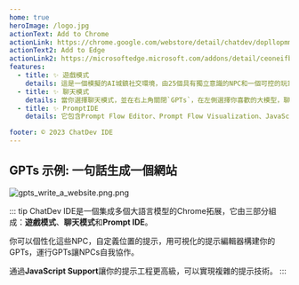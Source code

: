 ```yaml
---
home: true
heroImage: /logo.jpg
actionText: Add to Chrome
actionLink: https://chrome.google.com/webstore/detail/chatdev/dopllopmmfnghbahgbdejnkebfcmomej
actionText2: Add to Edge
actionLink2: https://microsoftedge.microsoft.com/addons/detail/ceoneifbmcdiihmgfjeodiholmbpmibm?utm_source=toscl
features:
  - title: ✨ 遊戲模式
    details: 這是一個模擬的AI城鎮社交環境，由25個具有獨立意識的NPC和一個可控的玩家組成，所有角色都可以自定義，你可以設計一個數學家，一個心理分析專家來解決你的各種問題，你只需要定義一個合理的Prompt角色定義，地圖的豐富程度將完全由你控制。
  - title: ✨ 聊天模式
    details: 當你選擇聊天模式，並在右上角關閉`GPTs`，在左側選擇你喜歡的大模型，聊天模式將是一個常規的LLM UI，你所有的輸入都將通過正常的LLM界面，輸出大模型的回復。
  - title: ✨ PromptIDE
    details: 它包含Prompt Flow Editor、Prompt Flow Visualization、JavaScript Support、Export & Import。Prompt flow是一個開發工具套件，旨在簡化基於LLM的AI應用程序的端到端開發週期，從構思、原型、測試、評估。它使prompt工程變得更加容易，並使您能夠構建具有生產質量的LLM應用程序。

footer: © 2023 ChatDev IDE
---
```


## GPTs 示例: 一句話生成一個網站
![gpts_write_a_website.png.png](/images/gpts_write_a_website.png)

::: tip
ChatDev IDE是一個集成多個大語言模型的Chrome拓展，它由三部分組成：**遊戲模式**、**聊天模式**和**Prompt IDE**。

你可以個性化這些NPC，自定義位置的提示，用可視化的提示編輯器構建你的GPTs，運行GPTs讓NPCs自我協作。

通過**JavaScript Support**讓你的提示工程更高級，可以實現複雜的提示技術。
:::
